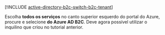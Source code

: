 [!INCLUDE [active-directory-b2c-switch-b2c-tenant](active-directory-b2c-switch-b2c-tenant.md)]

Escolha **todos os serviços** no canto superior esquerdo do portal do Azure, procure e selecione **do Azure AD B2C**. Deve agora possível utilizar o inquilino que criou no tutorial anterior.